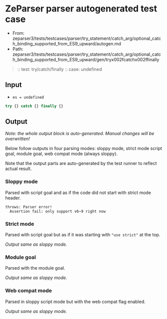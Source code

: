 # ZeParser parser autogenerated test case

- From: zeparser3/tests/testcases/parser/try_statement/catch_arg/optional_catch_binding_supported_from_ES9_upward/autogen.md
- Path: zeparser3/tests/testcases/parser/try_statement/catch_arg/optional_catch_binding_supported_from_ES9_upward/gen/tryx002fcatchx002ffinally

> :: test: try/catch/finally
> :: case: undefined

## Input

- `es = undefined`

`````js
try {} catch {} finally {}
`````

## Output

_Note: the whole output block is auto-generated. Manual changes will be overwritten!_

Below follow outputs in four parsing modes: sloppy mode, strict mode script goal, module goal, web compat mode (always sloppy).

Note that the output parts are auto-generated by the test runner to reflect actual result.

### Sloppy mode

Parsed with script goal and as if the code did not start with strict mode header.

`````
throws: Parser error!
  Assertion fail: only support v6~9 right now 
`````

### Strict mode

Parsed with script goal but as if it was starting with `"use strict"` at the top.

_Output same as sloppy mode._

### Module goal

Parsed with the module goal.

_Output same as sloppy mode._

### Web compat mode

Parsed in sloppy script mode but with the web compat flag enabled.

_Output same as sloppy mode._
